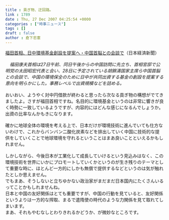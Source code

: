 ```yaml
---
title : 貢ぎ物、迂回路。
link : 1789
date : Thu, 27 Dec 2007 04:25:54 +0000
categories : ["時事ニュース"]
tags : []
draft : false
author : 倉下忠憲
---
```


<A HREF="http://www.nikkei.co.jp/news/seiji/20071227AT3S2700E27122007.html" TARGET="_blank">福田首相、日中環境基金創設を提案へ・中国首脳との会談で</A>（日本経済新聞）<BR><BR><I>　福田康夫首相は27日午前、同日午後からの中国訪問に先立ち、首相官邸で公明党の太田昭宏代表と会い、28日に予定されている胡錦濤国家主席ら中国首脳との会談で、中国の環境保全のために日中が共同出資する基金の創設を提案する意向を明らかにした。事務レベルで出資規模などを詰める。</I><BR><BR>おいおい、ようやく対中円借款が終わると思ったら次なる貢ぎ物の構想がでてきましたよ。さすが福田首相ですね。名目的に環境基金というのは非常に響きが良く時勢に一致しているようですが、内容的にはどんな感じになるんでしょうか。出資の比率なんかもきになります。<BR><BR>確かに地球全体の環境を考える上で、日本だけが環境技術に進んでいても仕方ないわけで、これからバンバン二酸化炭素などを排出していく中国に技術的な提供をしていくことで地球環境を守れるということはまあ良いことといえるかもしれません。<BR><BR>しかしながら、今後日本が工業化して成長していけるという見込みはなく、この環境技術を世界にいかにプロモートしていくかというのが生き残りのテーマとして重要な時に、ほとんど一方的にしかも無償で提供するなどというのは気が触れたとしか思えません。<BR>でもまあ、そうしないと立ちゆかない政治家がまだまだ日本国内にたくさんいるってことかもしれませんね。<BR>日本と中国の友好関係はとても重要ですが、中国の行動を見ていると、友好関係というよりは一方的な搾取、まるで遣隋使の時代のような力関係を見て取れてしまいます。<BR>まあ、それもやむなしとわりきれるかどうか、が微妙なところです。<br><br>
